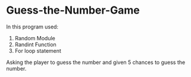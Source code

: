 # Guess-the-Number-Game
In this program used:
1. Random Module
2. Randint Function
3. For loop statement

Asking the player to guess the number and given 5 chances to guess the number.
